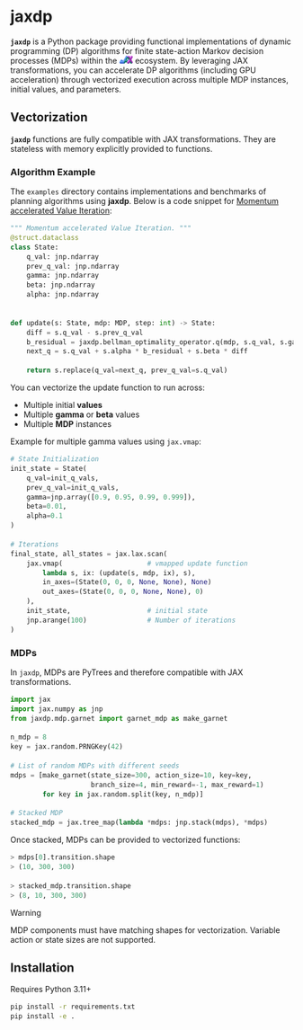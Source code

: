 # jaxdp

**`jaxdp`** is a Python package providing functional implementations of dynamic programming (DP) algorithms for finite state-action Markov decision processes (MDPs) within the <img src="https://raw.githubusercontent.com/google/jax/main/images/jax_logo_250px.png" width = 24px alt="logo"></img> ecosystem. By leveraging JAX transformations, you can accelerate DP algorithms (including GPU acceleration) through vectorized execution across multiple MDP instances, initial values, and parameters.

## Vectorization

**`jaxdp`** functions are fully compatible with JAX transformations. They are stateless with memory explicitly provided to functions.

### Algorithm Example

The `examples` directory contains implementations and benchmarks of planning algorithms using **jaxdp**. Below is a code snippet for [Momentum accelerated Value Iteration](https://arxiv.org/pdf/1905.09963):

```python
""" Momentum accelerated Value Iteration. """
@struct.dataclass
class State:
    q_val: jnp.ndarray
    prev_q_val: jnp.ndarray
    gamma: jnp.ndarray
    beta: jnp.ndarray
    alpha: jnp.ndarray


def update(s: State, mdp: MDP, step: int) -> State:
    diff = s.q_val - s.prev_q_val
    b_residual = jaxdp.bellman_optimality_operator.q(mdp, s.q_val, s.gamma) - s.q_val
    next_q = s.q_val + s.alpha * b_residual + s.beta * diff
    
    return s.replace(q_val=next_q, prev_q_val=s.q_val)
```

You can vectorize the update function to run across:

- Multiple initial **values**
- Multiple **gamma** or **beta** values  
- Multiple **MDP** instances

Example for multiple gamma values using `jax.vmap`:


```python
# State Initialization
init_state = State(
    q_val=init_q_vals,
    prev_q_val=init_q_vals,
    gamma=jnp.array([0.9, 0.95, 0.99, 0.999]),
    beta=0.01,
    alpha=0.1
)

# Iterations
final_state, all_states = jax.lax.scan(
    jax.vmap(                     # vmapped update function
        lambda s, ix: (update(s, mdp, ix), s),
        in_axes=(State(0, 0, 0, None, None), None)
        out_axes=(State(0, 0, 0, None, None), 0)
    ),    
    init_state,                   # initial state
    jnp.arange(100)               # Number of iterations
)
```

### MDPs

In `jaxdp`, MDPs are PyTrees and therefore compatible with JAX transformations.

```python
import jax
import jax.numpy as jnp
from jaxdp.mdp.garnet import garnet_mdp as make_garnet

n_mdp = 8
key = jax.random.PRNGKey(42)

# List of random MDPs with different seeds
mdps = [make_garnet(state_size=300, action_size=10, key=key,
                    branch_size=4, min_reward=-1, max_reward=1)
        for key in jax.random.split(key, n_mdp)]

# Stacked MDP
stacked_mdp = jax.tree_map(lambda *mdps: jnp.stack(mdps), *mdps)
```

Once stacked, MDPs can be provided to vectorized functions:

```Python
> mdps[0].transition.shape
> (10, 300, 300)

> stacked_mdp.transition.shape
> (8, 10, 300, 300)
```

> [!Warning]
> MDP components must have matching shapes for vectorization. Variable action or state sizes are not supported.

## Installation

Requires Python 3.11+

```bash
pip install -r requirements.txt
pip install -e .
```
